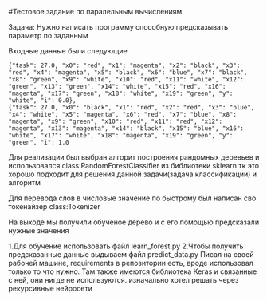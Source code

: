 #Тестовое задание по паралельным вычислениям

Задача: Нужно написать программу способную предсказывать параметр по заданным

Входные данные были следующие
```
{"task": 27.0, "x0": "red", "x1": "magenta", "x2": "black", "x3": "red", "x4": "magenta", "x5": "black", "x6": "blue", "x7": "black", "x8": "green", "x9": "white", "x10": "red", "x11": "white", "x12": "green", "x13": "green", "x14": "white", "x15": "red", "x16": "magenta", "x17": "green", "x18": "white", "x19": "green", "y": "white", "i": 0.0},
{"task": 27.0, "x0": "black", "x1": "red", "x2": "red", "x3": "blue", "x4": "white", "x5": "magenta", "x6": "red", "x7": "blue", "x8": "magenta", "x9": "green", "x10": "red", "x11": "red", "x12": "magenta", "x13": "magenta", "x14": "black", "x15": "blue", "x16": "white", "x17": "white", "x18": "magenta", "x19": "green", "y": "green", "i": 1.0
```

Для реализации был выбран алгорит построения рандомных деревьев и использовался class:RandomForestClassifier из библиотеки sklearn тк это хорошо подходит для решения данной задачи(задача классификации) и алгоритм 

Для перевода слов в числовые значение по быстрому был написан сво токенайзер class:Tokenizer

На выходе мы получили обученое дерево и с его помощью предсказали нужные значения

1.Для обучение использовать файл learn_forest.py
2.Чтобы получить предсказанные данные выдываем файл predict_data.py
Писал на своей рабочей машине, requirements в репозитории есть, вроде использовал только то что нужно. Там также имеются библиотека Keras и связанные с ней, они нигде не используются. изначально хотел решать через рекурсивные нейросети
